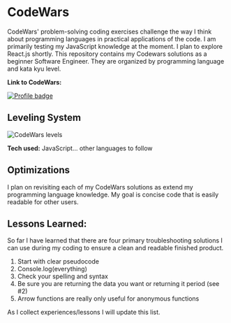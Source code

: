  
# CodeWars

CodeWars' problem-solving coding exercises challenge the way I think about programming languages in practical applications of the code. I am primarily testing my JavaScript knowledge at the moment. I plan to explore React.js shortly. This repository contains my Codewars solutions as a beginner Software Engineer. They are organized by programming language and kata kyu level.

**Link to CodeWars:** 

[![Profile badge](https://www.codewars.com/users/_katmlane_/badges/large)](https://www.codewars.com/users/_katmlane_)

## Leveling System

![CodeWars levels](https://i.imgur.com/Vm77XMv.png)

**Tech used:** JavaScript... other languages to follow

## Optimizations

I plan on revisiting each of my CodeWars solutions as extend my programming language knowledge. My goal is concise code that is easily readable for other users.

## Lessons Learned:

So far I have learned that there are four primary troubleshooting solutions I can use during my coding to ensure a clean and readable finished product.
1. Start with clear pseudocode
2. Console.log(everything)
3. Check your spelling and syntax
4. Be sure you are returning the data you want or returning it period (see #2)
5. Arrow functions are really only useful for anonymous functions

As I collect experiences/lessons I will update this list.
